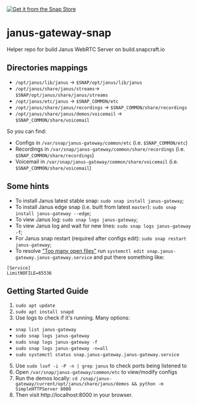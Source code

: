 
[![Get it from the Snap Store](https://snapcraft.io/static/images/badges/en/snap-store-white.svg)](https://snapcraft.io/janus-gateway)

# janus-gateway-snap
Helper repo for build Janus WebRTC Server on build.snapcraft.io

## Directories mappings
* `/opt/janus/lib/janus` -> `$SNAP/opt/janus/lib/janus`
* `/opt/janus/share/janus/streams`-> `$SNAP/opt/janus/share/janus/streams`
* `/opt/janus/etc/janus` -> `$SNAP_COMMON/etc`
* `/opt/janus/share/janus/recordings` -> `$SNAP_COMMON/share/recordings`
* `/opt/janus/share/janus/demos/voicemail` -> `$SNAP_COMMON/share/voicemail`

So you can find:
* Configs in `/var/snap/janus-gateway/common/etc` (i.e. `$SNAP_COMMON/etc`)
* Recordings in `/var/snap/janus-gateway/common/share/recordings` (i.e. `$SNAP_COMMON/share/recordings`)
* Voicemail in `/var/snap/janus-gateway/common/share/voicemail` (i.e. `$SNAP_COMMON/share/voicemail`)

## Some hints
* To install Janus latest stable snap: `sudo snap install janus-gateway`;
* To install Janus edge snap (i.e. built from latest `master`): `sudo snap install janus-gateway --edge`;
* To view Janus log: `sudo snap logs janus-gateway`;
* To view Janus log and wait for new lines: `sudo snap logs janus-gateway -f`;
* For Janus snap restart (required after configs edit): `sudo snap restart janus-gateway`;
* To resolve ["Too many open files"](https://github.com/RSATom/janus-gateway-snap/issues/7) run `systemctl edit snap.janus-gateway.janus-gateway.service` and put there something like:
```
[Service]
LimitNOFILE=65536
```


## Getting Started Guide
1. `sudo apt update`
2. `sudo apt install snapd`
4. Use logs to check if it's running. Many options:
 - `snap list janus-gateway`
 - `sudo snap logs janus-gateway`
 - `sudo snap logs janus-gateway -f`
 - `sudo snap logs janus-gateway -n=all`
 - `sudo systemctl status snap.janus-gateway.janus-gateway.service`
5. Use `sudo lsof -i -P -n | grep janus` to check ports being listened to
6. Open `/var/snap/janus-gateway/common/etc` to view/modify configs
7. Run the demos locally: `cd /snap/janus-gateway/current/opt/janus/share/janus/demos && python -m SimpleHTTPServer 8000`
8. Then visit http://localhost:8000 in your browser.
